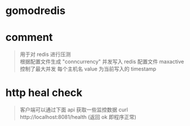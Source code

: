 # gomodredis  

# comment 

> 用于对 redis 进行压测  
> 根据配置文件生成 "conncurrency" 并发写入 redis
> 配置文件 maxactive 控制了最大并发
> 每个主机名 value 为当前写入的 timestamp     



# http heal check

> 客户端可以通过下面 api 获取一些监控数据
> curl http://localhost:8081/health (返回 ok 即程序正常)  
